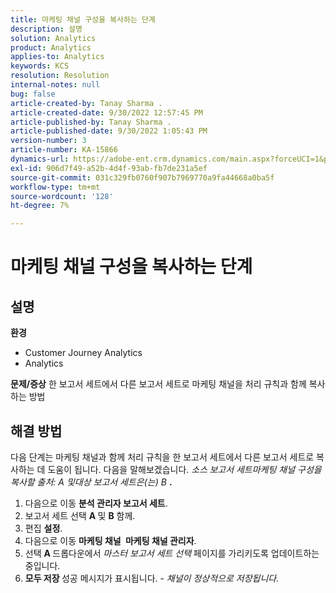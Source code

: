 ```yaml
---
title: 마케팅 채널 구성을 복사하는 단계
description: 설명
solution: Analytics
product: Analytics
applies-to: Analytics
keywords: KCS
resolution: Resolution
internal-notes: null
bug: false
article-created-by: Tanay Sharma .
article-created-date: 9/30/2022 12:57:45 PM
article-published-by: Tanay Sharma .
article-published-date: 9/30/2022 1:05:43 PM
version-number: 3
article-number: KA-15866
dynamics-url: https://adobe-ent.crm.dynamics.com/main.aspx?forceUCI=1&pagetype=entityrecord&etn=knowledgearticle&id=bab66c76-bf40-ed11-9db1-0022480868ff
exl-id: 906d7f49-a52b-4d4f-93ab-fb7de231a5ef
source-git-commit: 031c329fb0760f907b7969770a9fa44668a0ba5f
workflow-type: tm+mt
source-wordcount: '128'
ht-degree: 7%

---
```


# 마케팅 채널 구성을 복사하는 단계

## 설명

<b>환경</b>
- Customer Journey Analytics
- Analytics



<b>문제/증상</b>
한 보고서 세트에서 다른 보고서 세트로 마케팅 채널을 처리 규칙과 함께 복사하는 방법


## 해결 방법


다음 단계는 마케팅 채널과 함께 처리 규칙을 한 보고서 세트에서 다른 보고서 세트로 복사하는 데 도움이 됩니다. 다음을 말해보겠습니다. *소스<b> </b>보고서 세트&#x200B;*마케팅 채널 구성을 복사할 출처:* A *및*&#x200B;대상 보고서 세트&#x200B;*은(는)* B <b>*.</b>

1. 다음으로 이동 <b>분석 </b> <b>관리자 </b> <b>보고서 세트</b>.
2. 보고서 세트 선택 <b>A </b>및 <b>B</b> 함께.
3. 편집 <b>설정</b>.
4. 다음으로 이동 <b>마케팅 채널 </b> <b>마케팅 채널 관리자</b>.
5. 선택 <b>A </b>드롭다운에서 *마스터 보고서 세트 선택* 페이지를 가리키도록 업데이트하는 중입니다.
6. <b>모두 저장 </b> 성공 메시지가 표시됩니다. - *채널이 정상적으로 저장됩니다.*
